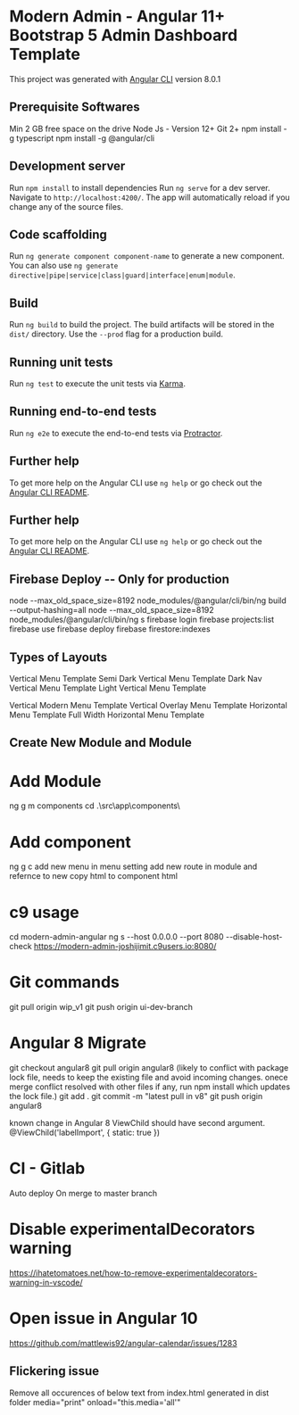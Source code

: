 # Modern Admin - Angular 11+ Bootstrap 5 Admin Dashboard Template

This project was generated with [Angular CLI](https://github.com/angular/angular-cli) version 8.0.1

## Prerequisite Softwares
Min 2 GB free space on the drive
Node Js - Version 12+
Git 2+
npm install -g typescript
npm install -g @angular/cli

## Development server

Run `npm install` to install dependencies
Run `ng serve` for a dev server. Navigate to `http://localhost:4200/`. The app will automatically reload if you change any of the source files.

## Code scaffolding

Run `ng generate component component-name` to generate a new component. You can also use `ng generate directive|pipe|service|class|guard|interface|enum|module`.

## Build

Run `ng build` to build the project. The build artifacts will be stored in the `dist/` directory. Use the `--prod` flag for a production build.

## Running unit tests

Run `ng test` to execute the unit tests via [Karma](https://karma-runner.github.io).

## Running end-to-end tests

Run `ng e2e` to execute the end-to-end tests via [Protractor](http://www.protractortest.org/).

## Further help

To get more help on the Angular CLI use `ng help` or go check out the [Angular CLI README](https://github.com/angular/angular-cli/blob/master/README.md).

## Further help

To get more help on the Angular CLI use `ng help` or go check out the [Angular CLI README](https://github.com/angular/angular-cli/blob/master/README.md).


## Firebase Deploy -- Only for production
node --max_old_space_size=8192 node_modules/@angular/cli/bin/ng build --output-hashing=all
node --max_old_space_size=8192 node_modules/@angular/cli/bin/ng s
firebase login
firebase projects:list
firebase use <instance name>
firebase deploy
firebase firestore:indexes
## Types of Layouts

Vertical Menu Template
Semi Dark Vertical Menu Template
Dark Nav Vertical Menu Template
Light Vertical Menu Template

Vertical Modern Menu Template
Vertical Overlay Menu Template
Horizontal Menu Template
Full Width Horizontal Menu Template

## Create New Module and Module

# Add Module
ng g m components
cd .\src\app\components\

# Add component
ng g c <componentname>
add new menu in menu setting
add new route in module and refernce to new <componentname>
copy html to component html

# c9 usage
cd modern-admin-angular
ng s --host 0.0.0.0 --port 8080 --disable-host-check
https://modern-admin-joshijimit.c9users.io:8080/

# Git commands
git pull origin wip_v1
git push origin ui-dev-branch

# Angular 8 Migrate

git checkout angular8
git pull origin angular8
(likely to conflict with package lock file, needs to keep the existing file and avoid incoming changes.
onece merge conflict resolved with other files if any, run npm install which updates the lock file.)
git add .
git commit -m "latest pull in v8"
git push origin angular8

known change in Angular 8
ViewChild should have second argument.
@ViewChild('labelImport', { static: true })

# CI - Gitlab
Auto deploy On merge to master branch

# Disable experimentalDecorators warning
https://ihatetomatoes.net/how-to-remove-experimentaldecorators-warning-in-vscode/

# Open issue in Angular 10
https://github.com/mattlewis92/angular-calendar/issues/1283

## Flickering issue
Remove all occurences of below text from index.html generated in dist folder
media="print" onload="this.media='all'"
